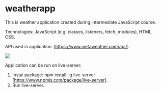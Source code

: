 # weatherapp

This is weather application created during intermediate JavaScript course.

Technologies: JavaScript (e.g. classes, listeners, fetch, modules), HTML, CSS.

API used in application: [https://www.metaweather.com/api/].

![](weatherApp.gif)

Application can be run on live-server:

1. Instal package: npm install -g live-server [https://www.npmjs.com/package/live-server].
2. Run live-server.
